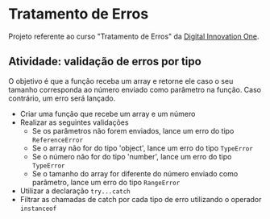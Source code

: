 # Tratamento de Erros

Projeto referente ao curso "Tratamento de Erros" da [Digital Innovation One](https://digitalinnovation.one/).

## Atividade: validação de erros por tipo

O objetivo é que a função receba um array e retorne ele caso o seu tamanho corresponda ao número enviado como parâmetro na função. Caso contrário, um erro será lançado.

- Criar uma função que recebe um array e um número
- Realizar as seguintes validações
  - Se os parâmetros não forem enviados, lance um erro do tipo `ReferenceError`
  - Se o array não for do tipo 'object', lance um erro do tipo `TypeError`
  - Se o número não for do tipo 'number', lance um erro do tipo `TypeError`
  - Se o tamanho do array for diferente do número enviado como parâmetro, lance um erro do tipo `RangeError`
- Utilizar a declaração `try...catch`
- Filtrar as chamadas de catch por cada tipo de erro utilizando o operador `instanceof`